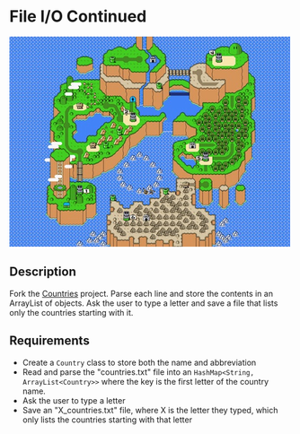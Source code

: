 # File I/O Continued

![screenshot](screenshot.jpg)

## Description

Fork the [Countries](https://github.com/TIY-Charleston-Back-End-Oct2015/Countries) project. Parse each line and store the contents in an ArrayList of objects. Ask the user to type a letter and save a file that lists only the countries starting with it.

## Requirements

* Create a `Country` class to store both the name and abbreviation
* Read and parse the "countries.txt" file into an `HashMap<String, ArrayList<Country>>` where the key is the first letter of the country name.
* Ask the user to type a letter
* Save an "X_countries.txt" file, where X is the letter they typed, which only lists the countries starting with that letter
